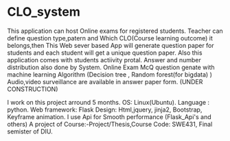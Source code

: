 # CLO_system
This application can host Online exams for registered students.
Teacher can define question type,patern and Which CLO(Course learning outcome) it belongs,then This Web sever based App will generate question paper for students and each student will get a unique question paper.
Also this application comes with students actiivity protal.
Answer and number distribution also done by System.
Online Exam 
McQ question genate with machine learning Algorithm (Decision tree , Random forest(for bigdata) )
Audio,video surveillance are available in answer paper form.  (UNDER CONSTRUCTION) 

I work on this project arround 5 months.
OS: Linux(Ubuntu).
Language : python.
Web framework: Flask
Design: Html,jquery, jinja2, Bootstrap, Keyframe animation.
I use Api for Smooth performance (Flask_Api's and others)
A project of Course:-Project/Thesis,Course Code: SWE431, Final semister of DIU.
